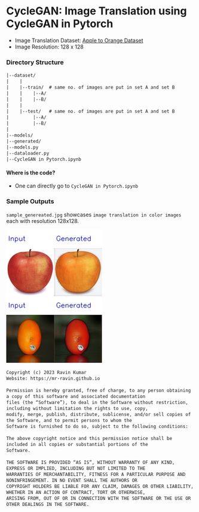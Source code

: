 # CycleGAN: Image Translation using CycleGAN in Pytorch

- Image Translation Dataset: [Apple to Orange Dataset](http://efrosgans.eecs.berkeley.edu/cyclegan/datasets/)
- Image Resolution: 128 x 128

### Directory Structure

```
|--dataset/
|    |
|    |--train/  # same no. of images are put in set A and set B
|    |    |--A/
|    |    |--B/
|    |
|    |--test/   # same no. of images are put in set A and set B
|         |--A/
|         |--B/
|
|--models/
|--generated/
|--models.py
|--dataloader.py
|--CycleGAN in Pytorch.ipynb
```

#### Where is the code?

- One can directly go to `CycleGAN in Pytorch.ipynb`


### Sample Outputs

`sample_genereated.jpg` showcases `image translation in color images` each with resolution 128x128.

![image](https://github.com/mr-ravin/CycleGAN-Image-Translation-Pytorch/blob/main/generation.jpg?raw=true)

```
Copyright (c) 2023 Ravin Kumar
Website: https://mr-ravin.github.io

Permission is hereby granted, free of charge, to any person obtaining a copy of this software and associated documentation 
files (the “Software”), to deal in the Software without restriction, including without limitation the rights to use, copy, 
modify, merge, publish, distribute, sublicense, and/or sell copies of the Software, and to permit persons to whom the 
Software is furnished to do so, subject to the following conditions:

The above copyright notice and this permission notice shall be included in all copies or substantial portions of the 
Software.

THE SOFTWARE IS PROVIDED “AS IS”, WITHOUT WARRANTY OF ANY KIND, EXPRESS OR IMPLIED, INCLUDING BUT NOT LIMITED TO THE 
WARRANTIES OF MERCHANTABILITY, FITNESS FOR A PARTICULAR PURPOSE AND NONINFRINGEMENT. IN NO EVENT SHALL THE AUTHORS OR 
COPYRIGHT HOLDERS BE LIABLE FOR ANY CLAIM, DAMAGES OR OTHER LIABILITY, WHETHER IN AN ACTION OF CONTRACT, TORT OR OTHERWISE, 
ARISING FROM, OUT OF OR IN CONNECTION WITH THE SOFTWARE OR THE USE OR OTHER DEALINGS IN THE SOFTWARE.
```

